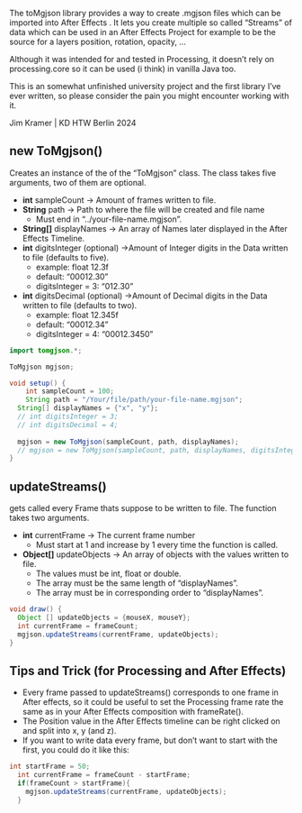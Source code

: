The toMgjson library provides a way to create .mgjson files which can be imported into After Effects . It lets you create multiple so called “Streams” of data which can be used in an After Effects Project for example to be the source for a layers position, rotation, opacity, …

Although it was intended for and tested in Processing, it doesn’t rely on processing.core so it can be used (i think) in vanilla Java too.

This is an somewhat unfinished university project and the first library I’ve ever written, so please consider the pain you might encounter working with it.

Jim Kramer | KD HTW Berlin 2024 

## **new ToMgjson()**

Creates an instance of the of the “ToMgjson” class. The class takes five arguments, two of them are optional.

- **int** sampleCount → Amount of frames written to file.
- **String** path → Path to where the file will be created and file name
    - Must end in “../your-file-name.mgjson”.
- **String[]** displayNames → An array of Names later displayed in the After Effects Timeline.
- **int** digitsInteger (optional) →Amount of Integer digits in the Data written to file (defaults to five).
    - example: float 12.3f
    - default: “00012.30”
    - digitsInteger = 3: “012.30”
- **int** digitsDecimal (optional) →Amount of Decimal digits in the Data written to file (defaults to two).
    - example: float 12.345f
    - default: “00012.34”
    - digitsInteger = 4: “00012.3450”

```java
import tomgjson.*;

ToMgjson mgjson;

void setup() {
	int sampleCount = 100;
	String path = "/Your/file/path/your-file-name.mgjson";
  String[] displayNames = {"x", "y"};
  // int digitsInteger = 3;
  // int digitsDecimal = 4;
  
  mgjson = new ToMgjson(sampleCount, path, displayNames);
  // mgjson = new ToMgjson(sampleCount, path, displayNames, digitsInteger, digitsDecimal);
}
```

## updateStreams()

gets called every Frame thats suppose to be written to file. The function takes two arguments.

- **int** currentFrame → The current frame number
    - Must start at 1 and increase by 1 every time the function is called.
- **Object[]** updateObjects → An array of objects with the values written to file.
    - The values must be int, float or double.
    - The array must be the same length of “displayNames”.
    - The array must be in corresponding order to “displayNames”.

```java
void draw() {
  Object [] updateObjects = {mouseX, mouseY};
  int currentFrame = frameCount;
  mgjson.updateStreams(currentFrame, updateObjects);
}
```

## Tips and Trick (for Processing and After Effects)

- Every frame passed to updateStreams() corresponds to one frame in After effects, so it could be useful to set the Processing frame rate the same as in your After Effects composition with frameRate().
- The Position value in the After Effects timeline can be right clicked on and split into x, y (and z).
- If you want to write data every frame, but don’t want to start with the first, you could do it like this:

```java
int startFrame = 50;
  int currentFrame = frameCount - startFrame;
  if(frameCount > startFrame){
    mgjson.updateStreams(currentFrame, updateObjects); 
  }
```
